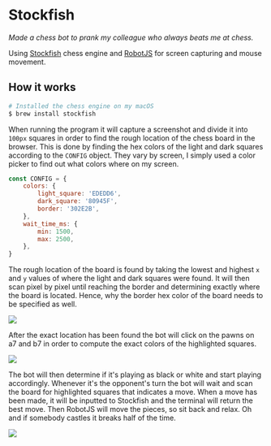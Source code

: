 # Stockfish

*Made a chess bot to prank my colleague who always beats me at chess.* 

Using [Stockfish](https://stockfishchess.org/) chess engine and [RobotJS](https://robotjs.io/) for screen capturing and mouse movement.

## How it works

```bash
# Installed the chess engine on my macOS
$ brew install stockfish
```

When running the program it will capture a screenshot and divide it into `100px` squares in order to find the rough location of the chess board in the browser. This is done by finding the hex colors of the light and dark squares according to the `CONFIG` object. They vary by screen, I simply used a color picker to find out what colors where on my screen.

```javascript
const CONFIG = {
    colors: {
        light_square: 'EDEDD6',
        dark_square: '80945F',
        border: '302E2B',
    },
    wait_time_ms: {
        min: 1500,
        max: 2500,
    },
}
```

The rough location of the board is found by taking the lowest and highest `x` and `y` values of where the light and dark squares were found. It will then scan pixel by pixel until reaching the border and determining exactly where the board is located. Hence, why the border hex color of the board needs to be specified as well.

![](https://github.com/jack-carling/stockfish/assets/72305598/843cd23b-bb32-478e-9e33-4d21dd8ab50b)

After the exact location has been found the bot will click on the pawns on a7 and b7 in order to compute the exact colors of the highlighted squares. 

![](https://github.com/jack-carling/stockfish/assets/72305598/709d55fb-2fb3-4add-bb03-b73ceb2decef)

The bot will then determine if it's playing as black or white and start playing accordingly. Whenever it's the opponent's turn the bot will wait and scan the board for highlighted squares that indicates a move. When a move has been made, it will be inputted to Stockfish and the terminal will return the best move. Then  RobotJS will move the pieces, so sit back and relax. Oh and if somebody castles it breaks half of the time.

![](https://github.com/jack-carling/stockfish/assets/72305598/6d5e5bbd-af39-4396-a6ac-b2a1ec5d2e78)
